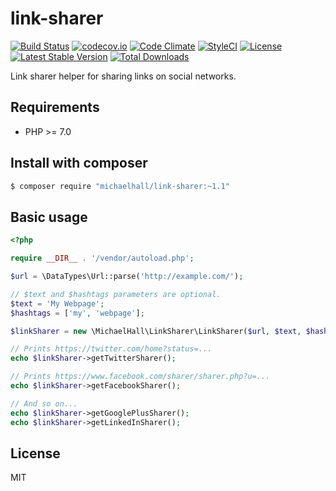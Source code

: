 # link-sharer

[![Build Status](https://travis-ci.org/themichaelhall/link-sharer.svg?branch=master)](https://travis-ci.org/themichaelhall/link-sharer)
[![codecov.io](https://codecov.io/gh/themichaelhall/link-sharer/coverage.svg?branch=master)](https://codecov.io/gh/themichaelhall/link-sharer?branch=master)
[![Code Climate](https://codeclimate.com/github/themichaelhall/link-sharer/badges/gpa.svg)](https://codeclimate.com/github/themichaelhall/link-sharer)
[![StyleCI](https://styleci.io/repos/92959905/shield?style=flat)](https://styleci.io/repos/92959905)
[![License](https://poser.pugx.org/michaelhall/link-sharer/license)](https://packagist.org/packages/michaelhall/link-sharer)
[![Latest Stable Version](https://poser.pugx.org/michaelhall/link-sharer/v/stable)](https://packagist.org/packages/michaelhall/link-sharer)
[![Total Downloads](https://poser.pugx.org/michaelhall/link-sharer/downloads)](https://packagist.org/packages/michaelhall/link-sharer)

Link sharer helper for sharing links on social networks.

## Requirements

- PHP >= 7.0

## Install with composer

``` bash
$ composer require "michaelhall/link-sharer:~1.1"
```

## Basic usage

```php
<?php

require __DIR__ . '/vendor/autoload.php';

$url = \DataTypes\Url::parse('http://example.com/');

// $text and $hashtags parameters are optional.
$text = 'My Webpage';
$hashtags = ['my', 'webpage'];

$linkSharer = new \MichaelHall\LinkSharer\LinkSharer($url, $text, $hashtags);

// Prints https://twitter.com/home?status=...
echo $linkSharer->getTwitterSharer();

// Prints https://www.facebook.com/sharer/sharer.php?u=...
echo $linkSharer->getFacebookSharer();

// And so on...
echo $linkSharer->getGooglePlusSharer();
echo $linkSharer->getLinkedInSharer();
```

## License

MIT
